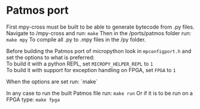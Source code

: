 Patmos port
=
First mpy-cross must be built to be able to generate bytecode from .py files. Navigate to /mpy-cross and run:
`make`
Then in the /ports/patmos folder run:
`make mpy`
To compile all .py to .mpy files in the /py folder.

Before building the Patmos port of micropython look in `mpconfigport.h` and set the options to what is preferred:  
To build it with a python REPL, set `MICROPY_HELPER_REPL` to `1`  
To build it with support for exception handling on FPGA, set `FPGA` to `1`

When the options are set run:
´make´

In any case to run the built Patmos file run:
`make run`
Or if it is to be run on a FPGA type:
`make fpga`

